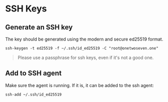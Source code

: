 # SSH Keys

## Generate an SSH key

The key should be generated using the modern and secure ed25519 format. 

    ssh-keygen -t ed25519 -f ~/.ssh/id_ed25519 -C "root@onetwoseven.one"

> Please use a passphrase for ssh keys, even if it's not a good one. 

## Add to SSH agent

Make sure the agent is running. If it is, it can be added to the ssh agent: 

    ssh-add ~/.ssh/id_ed25519



